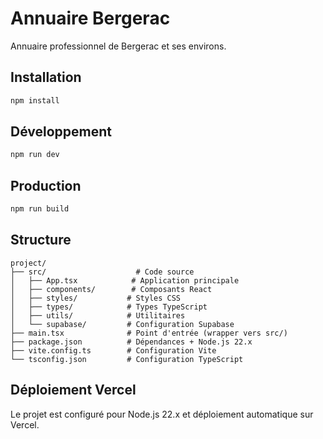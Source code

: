 # Annuaire Bergerac

Annuaire professionnel de Bergerac et ses environs.

## Installation

```bash
npm install
```

## Développement

```bash
npm run dev
```

## Production

```bash
npm run build
```

## Structure

```
project/
├── src/                    # Code source
│   ├── App.tsx            # Application principale
│   ├── components/        # Composants React
│   ├── styles/           # Styles CSS
│   ├── types/            # Types TypeScript
│   ├── utils/            # Utilitaires
│   └── supabase/         # Configuration Supabase
├── main.tsx              # Point d'entrée (wrapper vers src/)
├── package.json          # Dépendances + Node.js 22.x
├── vite.config.ts        # Configuration Vite
└── tsconfig.json         # Configuration TypeScript
```

## Déploiement Vercel

Le projet est configuré pour Node.js 22.x et déploiement automatique sur Vercel.